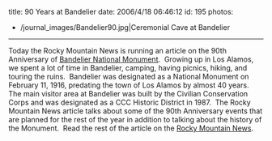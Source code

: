 title: 90 Years at Bandelier
date: 2006/4/18 06:46:12
id: 195
photos:
- /journal_images/Bandelier90.jpg|Ceremonial Cave at Bandelier
---
Today the Rocky Mountain News is running an article on the 90th Anniversary of [Bandelier National Monument](http://www.nps.gov/band/).  Growing up in Los Alamos, we spent a lot of time in Bandelier, camping, having picnics, hiking, and touring the ruins.  Bandelier was designated as a National Monument on February 11, 1916, predating the town of Los Alamos by almost 40 years.  The main visitor area at Bandelier was built by the Civilian Conservation Corps and was designated as a CCC Historic District in 1987.  The Rocky Mountain News article talks about some of the 90th Anniversary events that are planned for the rest of the year in addition to talking about the history of the Monument.  Read the rest of the article on the [Rocky Mountain News](http://www.rockymountainnews.com/drmn/local/article/0,1299,DRMN_15_4629634,00.html).